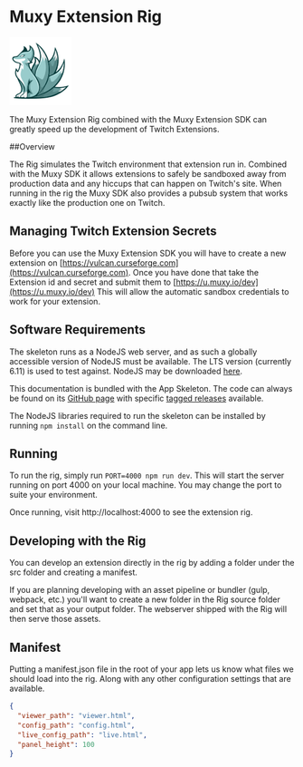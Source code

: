# Muxy Extension Rig

![Muxy Logo](docs/logo.png)

The Muxy Extension Rig combined with the Muxy Extension SDK can greatly speed up the development of Twitch Extensions.

##Overview

The Rig simulates the Twitch environment that extension run in. Combined with the Muxy SDK it allows extensions to
safely be sandboxed away from production data and any hiccups that can happen on Twitch's site. When running in the rig 
the Muxy SDK also provides a pubsub system that works exactly like the production one on Twitch.

## Managing Twitch Extension Secrets
Before you can use the Muxy Extension SDK you will have to create a new extension on [https://vulcan.curseforge.com](https://vulcan.curseforge.com).
Once you have done that take the Extension id and secret and submit them to [https://u.muxy.io/dev](https://u.muxy.io/dev) 
This will allow the automatic sandbox credentials to work for your extension.

## Software Requirements
The skeleton runs as a NodeJS web server, and as such a globally accessible version of NodeJS must
be available. The LTS version (currently 6.11) is used to test against. NodeJS may be downloaded
[here](https://nodejs.org).

This documentation is bundled with the App Skeleton. The code can always be found on its
[GitHub page](https://github.com/muxy/muxy-extension-rig) with specific
[tagged releases](https://github.com/muxy/muxy-extension-rig/releases) available.

The NodeJS libraries required to run the skeleton can be installed by running `npm install` on the
command line.

## Running
To run the rig, simply run `PORT=4000 npm run dev`. This will start the server running on port
4000 on your local machine. You may change the port to suite your environment.

Once running, visit http://localhost:4000 to see the extension rig.

## Developing with the Rig
You can develop an extension directly in the rig by adding a folder under the src folder and creating a manifest.

If you are planning developing with an asset pipeline or bundler (gulp, webpack, etc.) you'll want to create a new folder in the Rig source folder and 
set that as your output folder. The webserver shipped with the Rig will then serve those assets.

## Manifest
Putting a manifest.json file in the root of your app lets us know what files we should load into the rig. Along with any
other configuration settings that are available.

```json
{
  "viewer_path": "viewer.html",
  "config_path": "config.html",
  "live_config_path": "live.html",
  "panel_height": 100
}

```